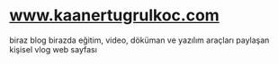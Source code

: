 # www.kaanertugrulkoc.com
biraz blog birazda eğitim, video, döküman ve yazılım araçları paylaşan kişisel vlog web sayfası
